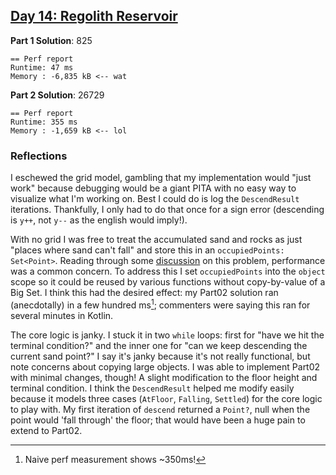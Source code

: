 ## [Day 14: Regolith Reservoir](https://adventofcode.com/2022/day14)

**Part 1 Solution**: 825
```text
== Perf report
Runtime: 47 ms
Memory : -6,835 kB <-- wat
```

**Part 2 Solution**: 26729
```text
== Perf report
Runtime: 355 ms
Memory : -1,659 kB <-- lol
```

### Reflections
I eschewed the grid model, gambling that my implementation would "just work" because debugging would be a giant PITA with no easy way to visualize what I'm working on. Best I could do is log the `DescendResult` iterations. Thankfully, I only had to do that once for a sign error (descending is `y++`, not `y--` as the english would imply!).

With no grid I was free to treat the accumulated sand and rocks as just "places where sand can't fall" and store this in an `occupiedPoints: Set<Point>`. Reading through some [discussion][reddit-14] on this problem, performance was a common concern. To address this I set `occupiedPoints` into the `object` scope so it could be reused by various functions without copy-by-value of a Big Set. I think this had the desired effect: my Part02 solution ran (anecdotally) in a few hundred ms[^1]; commenters were saying this ran for several minutes in Kotlin.

The core logic is janky. I stuck it in two `while` loops: first for "have we hit the terminal condition?" and the inner one for "can we keep descending the current sand point?" I say it's janky because it's not really functional, but note concerns about copying large objects. I was able to implement Part02 with minimal changes, though! A slight modification to the floor height and terminal condition. I think the `DescendResult` helped me modify easily because it models three cases (`AtFloor`, `Falling`, `Settled`) for the core logic to play with. My first iteration of `descend` returned a `Point?`, null when the point would 'fall through' the floor; that would have been a huge pain to extend to Part02.

[reddit-14]: https://old.reddit.com/r/adventofcode/comments/zli1rd/2022_day_14_solutions/
[^1]: Naive perf measurement shows ~350ms!
